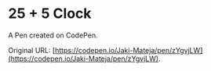 # 25 + 5 Clock

A Pen created on CodePen.

Original URL: [https://codepen.io/Jaki-Mateja/pen/zYgvjLW](https://codepen.io/Jaki-Mateja/pen/zYgvjLW).

